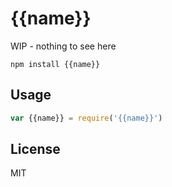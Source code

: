 # {{name}}

WIP - nothing to see here

```
npm install {{name}}
```

## Usage

``` js
var {{name}} = require('{{name}}')
```

## License

MIT